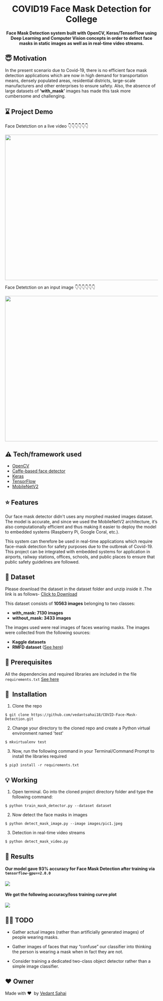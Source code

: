 <h1 align="center">COVID19 Face Mask Detection for College</h1>

<div align= "center">
  <h4>Face Mask Detection system built with OpenCV, Keras/TensorFlow using Deep Learning and Computer Vision concepts in order to detect face masks in static images as well as in real-time video streams.</h4>
</div>

## :innocent: Motivation
In the present scenario due to Covid-19, there is no efficient face mask detection applications which are now in high demand for transportation means, densely populated areas, residential districts, large-scale manufacturers and other enterprises to ensure safety. Also, the absence of large datasets of __‘with_mask’__ images has made this task more cumbersome and challenging. 

 
## :hourglass: Project Demo

Face Detetction on a live video 👇👇👇👇👇👇

<p align="center"><img src="https://github.com/vedantsahai18/COVID-Face-Mask-Detection/blob/master/images/Demo.gif" width="720" height="480"></p>

Face Detetction on an input image 👇👇👇👇👇👇

<p align="center"><img src="https://github.com/vedantsahai18/COVID-Face-Mask-Detection/blob/master/images/validation.png" width="720" height="480"></p>


## :warning: Tech/framework used

- [OpenCV](https://opencv.org/)
- [Caffe-based face detector](https://caffe.berkeleyvision.org/)
- [Keras](https://keras.io/)
- [TensorFlow](https://www.tensorflow.org/)
- [MobileNetV2](https://arxiv.org/abs/1801.04381)

## :star: Features
Our face mask detector didn't uses any morphed masked images dataset. The model is accurate, and since we used the MobileNetV2 architecture, it’s also computationally efficient and thus making it easier to deploy the model to embedded systems (Raspberry Pi, Google Coral, etc.).

This system can therefore be used in real-time applications which require face-mask detection for safety purposes due to the outbreak of Covid-19. This project can be integrated with embedded systems for application in airports, railway stations, offices, schools, and public places to ensure that public safety guidelines are followed.

## :file_folder: Dataset

Please download the dataset in the dataset folder and unzip inside it .The link is as follows- [Click to Download](https://drive.google.com/drive/folders/1o3L0lNbhU3Vq8HjweHTT6VINbEL7ejuj?usp=sharing)

This dataset consists of __10563 images__ belonging to two classes:
*	__with_mask: 7130 images__
*	__without_mask: 3433 images__

The images used were real images of faces wearing masks. The images were collected from the following sources:

* __Kaggle datasets__ 
* __RMFD dataset__ ([See here](https://github.com/X-zhangyang/Real-World-Masked-Face-Dataset))

## :key: Prerequisites

All the dependencies and required libraries are included in the file <code>requirements.txt</code> [See here](https://github.com/vedantsahai18/COVID-Face-Mask-Detection/blob/master/requirements.txt)

## 🚀&nbsp; Installation
1. Clone the repo
```
$ git clone https://github.com/vedantsahai18/COVID-Face-Mask-Detection.git
```

2. Change your directory to the cloned repo and create a Python virtual environment named 'test'
```
$ mkvirtualenv test
```

3. Now, run the following command in your Terminal/Command Prompt to install the libraries required
```
$ pip3 install -r requirements.txt
```

## :bulb: Working

1. Open terminal. Go into the cloned project directory folder and type the following command:
```
$ python train_mask_detector.py --dataset dataset
```

2. Now detect the face masks in images 
```
$ python detect_mask_image.py --image images/pic1.jpeg
```

3. Detection in real-time video streams
```
$ python detect_mask_video.py 
```
## :key: Results

#### Our model gave 93% accuracy for Face Mask Detection after training via <code>tensorflow-gpu==2.0.0</code>

![](https://github.com/vedantsahai18/COVID-Face-Mask-Detection/blob/master/images/evaluate.PNG)

#### We got the following accuracy/loss training curve plot
![](https://github.com/vedantsahai18/COVID-Face-Mask-Detection/blob/master/images/plot.png)

## 📜📜 TODO

* Gather actual images (rather than artificially generated images) of people wearing masks.

* Gather images of faces that may “confuse” our classifier into thinking the person is wearing a mask when in fact they are not.

* Consider training a dedicated two-class object detector rather than a simple image classifier.


## :heart: Owner
Made with :heart:&nbsp;  by [ Vedant Sahai](https://github.com/vedantsahai18)
